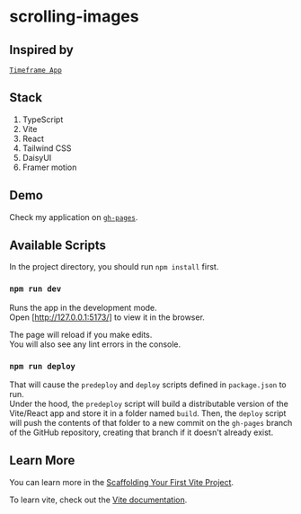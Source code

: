 # scrolling-images
## Inspired by
[`Timeframe App`](https://timeframe-app.webflow.io/)

## Stack

1. TypeScript
2. Vite
3. React
4. Tailwind CSS
5. DaisyUI
6. Framer motion

## Demo

Check my application on [`gh-pages`]().


## Available Scripts

In the project directory, you should run `npm install` first.

### `npm run dev`

Runs the app in the development mode.\
Open [http://127.0.0.1:5173/] to view it in the browser.

The page will reload if you make edits.\
You will also see any lint errors in the console.

### `npm run deploy`

That will cause the `predeploy` and `deploy` scripts defined in `package.json` to run.\
Under the hood, the `predeploy` script will build a distributable version of the Vite/React app and store it in a folder named `build`. Then, the `deploy` script will push the contents of that folder to a new commit on the `gh-pages` branch of the GitHub repository, creating that branch if it doesn't already exist.

## Learn More

You can learn more in the [Scaffolding Your First Vite Project](https://vitejs.dev/guide/).

To learn vite, check out the [Vite documentation](https://vitejs.dev/guide/why.html).
